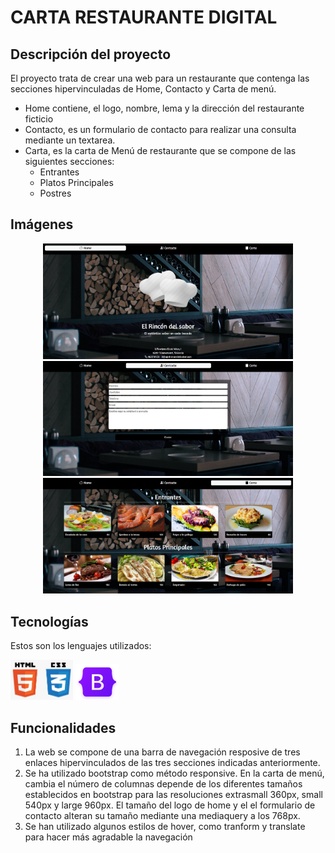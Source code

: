 # CARTA RESTAURANTE DIGITAL

## Descripción del proyecto
El proyecto trata de crear una web para un restaurante que contenga las secciones hipervinculadas de Home, Contacto y Carta de menú.
-   Home contiene, el logo, nombre, lema y la dirección del restaurante ficticio
-   Contacto, es un formulario de contacto para realizar una consulta mediante un textarea.
-   Carta, es la carta de Menú de restaurante que se compone de las siguientes secciones:
    -   Entrantes
    -   Platos Principales
    -   Postres

## Imágenes

<p align="center">
<img src="/img/Screenshot_1.png" width="400">
<img src="/img/Screenshot_2.png" width="400">
<img src="/img/Screenshot_3.png" width="400">
</p>

## Tecnologías
Estos son los lenguajes utilizados:

<img src="img/logo_html_css.png" width="100">
<img src="img/logo_bootstrap.png" width="70">

## Funcionalidades
1. La web se compone de una barra de navegación resposive de tres enlaces hipervinculados de las tres secciones indicadas anteriormente.
2. Se ha utilizado bootstrap como método responsive. En la carta de menú, cambia el número de columnas depende de los diferentes tamaños establecidos en bootstrap para las resoluciones extrasmall 360px, small 540px y large 960px. El tamaño del logo de home y el el formulario de contacto alteran su tamaño mediante una mediaquery a los 768px.
3. Se han utilizado algunos estilos de hover, como tranform y translate para hacer más agradable la navegación